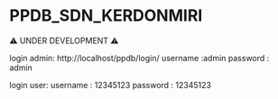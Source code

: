 # PPDB_SDN_KERDONMIRI
⚠️ UNDER DEVELOPMENT ⚠️



login admin:
http://localhost/ppdb/login/
username :admin
password : admin

login user:
username : 12345123
password : 12345123
